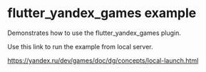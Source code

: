 # flutter_yandex_games example

Demonstrates how to use the flutter_yandex_games plugin.

Use this link to run the example from local server.

https://yandex.ru/dev/games/doc/dg/concepts/local-launch.html